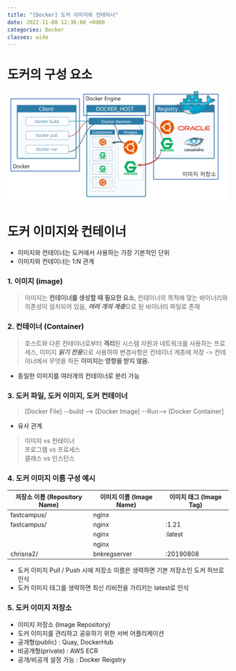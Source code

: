 ```yaml
---
title: "[Docker] 도커 이미지와 컨테이너"
date: 2022-11-08 12:36:00 +0900
categories: Docker
classes: wide
---
```


# 도커의 구성 요소
![도커의 구성요소](/images/20221108_docker_structure.png)


# 도커 이미지와 컨테이너

- 이미지와 컨테이너는 도커에서 사용하는 가장 기본적인 단위
- 이미지와 컨테이너는 1:N 관계

### 1. 이미지 (image)

> 이미지는 **컨테이너를 생성할 때 필요한 요소**, 컨테이너의 목적에 맞는 바이너리와 의존성이 설치되어 있음, ***여러 개의 계층***으로 된 바이너리 파일로 존재

### 2. 컨테이너 (Container)

> 호스트와 다른 컨테이너로부터 **격리**된 시스템 자원과 네트워크를 사용하는 프로세스, 이미지 ***읽기 전용***으로 사용하여 변경사항은 컨테이너 계층에 저장 -> 컨테이너에서 무엇을 하든 **이미지는 영향을 받지 않음.**

- 동일한 이미지를 여러개의 컨테이너로 분리 가능

### 3. 도커 파일, 도커 이미지, 도커 컨테이너

> [Docker File] --build --> [Docker Image] --Run--> [Docker Container]

- 유사 관계
> 이미지 vs 컨테이너  
> 프로그램 vs 프로세스  
> 클래스 vs 인스턴스  

### 4. 도커 이미지 이름 구성 예시

|저장소 이름 (Repository Name)|이미지 이름 (Image Name)|이미지 태그 (Image Tag)|
|-------|-------|-------|
|fastcampus/|nginx||
|fastcampus/|nginx|:1.21|
||nginx|:latest|
||nginx||
|chrisna2/|bnkregserver|:20190808|

- 도커 이미지 Pull / Push 시에 저장소 이름은 생력하면 기본 저장소인 도커 허브로 인식  
- 도커 이미지 태그를 생략하면 최신 리비전을 가리키는 latest로 인식

### 5. 도커 이미지 저장소
- 이미지 저장소 (Image Repository)
- 도커 이미지를 관리하고 공유하기 위한 서버 어플리케이션
- 공개형(public) : Quay, DockerHub
- 비공개형(private) : AWS ECR
- 공개/비공개 설정 가능 : Docker Reigstry 